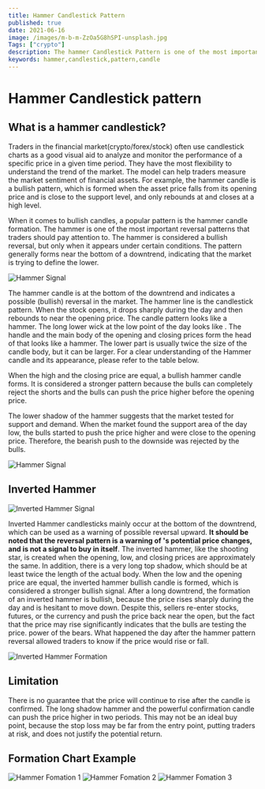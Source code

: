 ```yaml
---
title: Hammer Candlestick Pattern
published: true
date: 2021-06-16
image: /images/m-b-m-ZzOa5G8hSPI-unsplash.jpg
Tags: ["crypto"]
description: The hammer Candlestick Pattern is one of the most important reversal patterns that traders should pay attention to. The hammer is considered a bullish reversal from , but only when it appears under certain conditions. The pattern generally forms near the bottom of a downtrend, indicating that the market is trying to define the lower
keywords: hammer,candlestick,pattern,candle
---
```


# Hammer Candlestick pattern

## What is a hammer candlestick?

Traders in the financial market(crypto/forex/stock)
often use candlestick charts as a good visual aid to analyze and monitor the performance of a specific price
in a given time period. They have the most flexibility to understand the
trend of the market. The model can help traders measure the market sentiment of
financial assets. For example, the hammer candle is a bullish
pattern, which is formed when the asset price falls from its opening price and is close to the support level, and only rebounds at
and closes at a high level.

When it comes to bullish candles, a popular pattern is the
hammer candle formation. The hammer is one of the most important
reversal patterns that traders should pay attention to. The hammer is considered a bullish reversal, but only when it appears under certain conditions. The
pattern generally forms near the bottom of a downtrend, indicating that the market is trying to define the lower.

![Hammer Signal](/images/hammer-candle-stick.webp "Image by Julie Bang © Investopedia 2019")

The hammer candle is at the bottom of the downtrend and
indicates a possible (bullish) reversal in the market. The hammer line is the
candlestick pattern. When the stock opens, it drops sharply during the day and then
rebounds to near the opening price. The
candle pattern looks like a hammer. The long lower wick at the low point of the day looks like
. The handle and the main body of the opening and closing prices form the head of
that looks like a hammer. The lower part is usually twice the size of the
candle body, but it can be larger. For a clear understanding of the Hammer
candle and its appearance, please refer to the table below.

When the high and the closing price are equal, a bullish hammer candle forms. It is considered a stronger pattern because the
bulls can completely reject the shorts and the bulls can push the price higher
before the opening price.

The lower shadow of the hammer suggests that the market tested
for support and demand. When the market found the support area of the day low, the bulls started to push the price higher and
were close to the opening price. Therefore, the bearish push to the downside was rejected by the bulls.

![Hammer Signal](/images/hammer2.webp "Image source nirmalbang")

## Inverted Hammer

![Inverted Hammer Signal](/images/hammer3.webp "Image source nirmalbang")

Inverted Hammer candlesticks mainly occur at the bottom of the
downtrend, which can be used as a warning of possible reversal upward.
**It should be noted that the reversal pattern is a warning of
's potential price changes, and is not a signal to buy in itself**. The
inverted hammer, like the shooting star, is created when the opening, low, and closing prices are approximately the same. In addition, there is a very long top shadow, which should be at least twice the length of the actual
body. When the low and the opening price are equal, the
inverted hammer bullish candle is formed, which is considered a stronger bullish signal.
After a long downtrend, the formation of an inverted hammer
is bullish, because the price rises
sharply during the day and is hesitant to move down. Despite this, sellers re-enter stocks, futures,
or the currency and push the price back near the open, but the fact that the price may rise significantly indicates that the bulls are testing the price. power of the
bears. What happened the day after the
hammer pattern reversal allowed traders to know if the price would rise or fall.

![Inverted Hammer Formation](/images/hammer4.webp "Image source nirmalbang")

## Limitation

There is no guarantee that the price will continue to rise
after the candle is confirmed. The long shadow hammer and the powerful
confirmation candle can push the price higher in two periods.
This may not be an ideal buy point, because the stop loss may be far from the entry point, putting traders at risk, and does not justify the potential return.

## Formation Chart Example

![ Hammer Fomation 1](/images/hanging_man_trade_strategy-5bfd934f46e0fb00518666ed.webp "image source investopedia")
![ Hammer Fomation 2](/images/hanging_man_candlestick_chart_example-5bfd9351c9e77c0051c1a728.webp "image source investopedia")
![ Hammer Fomation 3](/images/M2.webp "image source zerodha")
